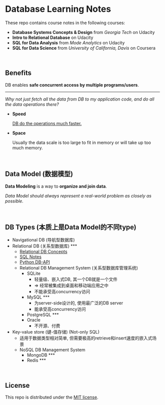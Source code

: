 # Database Learning Notes

These repo contains course notes in the following courses:

* **Database Systems Concepts & Design** from *Georgia Tech* on Udacity
* **Intro to Relational Database** on Udacity
* **SQL for Data Analysis** from *Mode Analytics* on Udacity
* **SQL for Data Science** from *University of California, Davis* on Coursera

<br>

## Benefits

DB enables **safe concurrent access by multiple programs/users**.

***

*Why not just fetch all the data from DB to my application code, and do all the data operations there?*

* **Speed**

  <u>DB do the operations much faster.</u>

* **Space**

  Usually the data scale is too large to fit in memory or will take up too much memory.

<br>

## Data Model (数据模型)

**Data Modeling** is a way to **organize and join data**.

*Data Model should always represent a real-world problem as closely as possible.*

<br>

## DB Types (本质上是Data Model的不同type)

* Navigational DB (导航型数据库)
* Relational DB (关系型数据库) ***
  * <a href="https://github.com/Ziang-Lu/Database-Learning-Notes/blob/master/1-Relational%20Database/1-Relational%20DB%20Concepts/Relational%20DB%20Concepts.md">Relational DB Concepts</a>
  * <a href="https://github.com/Ziang-Lu/Database-Learning-Notes/blob/master/1-Relational%20Database/2-SQL%20Notes/SQL%20Notes.md">SQL Notes</a>
  * <a href="https://github.com/Ziang-Lu/Database-Learning-Notes/blob/master/1-Relational%20Database/3-Python%20DB-API/Python%20DB-API.md">Python DB-API</a>
  * Relational DB Management System (关系型数据库管理系统)
    * SQLite
      * 轻量级、嵌入式DB, 其一个DB就是一个文件
      * => 经常被集成到桌面和移动端应用之中
      * 不能承受高concurrency访问
    * MySQL ***
      * 为server-side设计的, 使用最广泛的DB server
      * 能承受高concurrency访问
    * PostgreSQL ***
    * Oracle
      * 不开源、付费
* Key-value store (键-值存储)   (Not-only SQL)
  - 适用于数据类型相对简单, 但需要极高的retrieve和insert速度的嵌入式场景
  - NoSQL DB Management System
    - MongoDB ***
    - Redis ***

<br>

## License

This repo is distributed under the <a href="https://github.com/Ziang-Lu/Database-Learning-Notes/blob/master/LICENSE">MIT license</a>.

